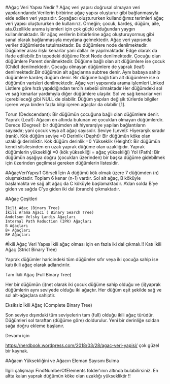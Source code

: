 ﻿#Ağaç Veri Yapısı Nedir ? 
Ağaç veri yapısı doğrusal olmayan veri yapılarındandır.Verilerin birbirine ağaç yapısı oluşturur gibi bağlanmasıyla elde edilen veri yapısıdır. Soyağacı oluştururken kullandığımız terimleri ağaç veri yapısı oluştururken de kullanırız. Örneğin; çocuk, kardeş, düğüm, aile, ata.Özellikle arama işlemleri için çok güçlü olduğundan yaygın kullanılmaktadır. Bir ağaç verilerin birbirlerine ağaç oluşturuyormuş gibi sanal olarak bağlanmasıyla meydana gelmektedir. Ağaç veri yapısında veriler düğümlerde tutulmaktadır. Bu düğümlere node denilmektedir. Düğümler arası ilişki kenarlar yani dallar ile yapılmaktadır. Edge olarak da ifade edilebilir.En tepedeki düğüme Root Node denilmektedir. Çocuğu olan düğümlere Parent denilmektedir. Düğüme bağlı olan alt düğümlere ise çocuk (Child) denilmektedir. Çocuğu olmayan düğümlere de yaprak (leaf) denilmektedir.Bir düğümün alt ağaçlarına subtree denir. Aynı babaya sahip düğümlere kardeş düğüm denir. Bir düğüme bağlı tüm alt düğümlere ise o düğümün varisleri denilmektedir. Ağaç veri yapısında arama işlemleri Linked Listlere göre hızlı yapıldığından tercih sebebi olmaktadır.Her düğümdeki sol ve sağ kenarlar yardımıyla diğer düğümlere ulaşılır. Sol ve sağ kenarlar veri içerebileceği gibi NULL de olabilir. Düğüm yapıları değişik türlerde bilgiler içeren veya birden fazla bilgi içeren ağaçlar da olabilir [1].

Torun (Dedscendant): Bir düğümün çocuğuna bağlı olan düğümlere denir.
Yaprak (Leaf): Ağacın en altında bulunan ve çocukları olmayan düğümlerdir.
Derece (Degree): bir düğümden alt hiyerarşiye yapılan bağlantıların sayısıdır; yani çocuk veya alt ağaç sayısıdır.
Seviye (Level): Hiyerarşik sıradır (rank). Kök düğüm seviye =0
Derinlik (Depht): Bir düğümün köke olan uzaklığı derinliktir. Kök düğüm derinlik =0
Yükseklik (Height): Bir düğümün kendi silsilesinden en uzak yaprak düğüme olan uzaklığıdır. Yaprak düğümlerin yüksekliği =0 (kök yüksekliği = ağaç yüksekliği)
Yol (Path): Bir düğümün aşağıya doğru (çocukları üzerinden) bir başka düğüme gidebilmek için üzerinden geçilmesi gereken düğümlerin listesidir.

#AğaçVeriYapısı1 Görseli İçin
A düğümü kök olmak üzere 7 düğümden (n) oluşmaktadır.
Toplam 6 kenar (n-1) vardır.
Sol alt ağaç, B köküyle başlamakta ve sağ alt ağaç da C köküyle başlamaktadır.
A’dan solda B’ye giden ve sağda C’ye giden iki dal (branch) çıkmaktadır.

#Ağaç Çeşitleri 

    İkili Ağaç (Binary Tree)
    İkili Arama Ağacı ( Binary Search Tree)
    Andelson Velsky Landis Ağaçları
    Internal Path Reduction (IPR) Ağaçları
    B Ağaçları
    B+ Ağaçları
    B# Ağaçları

#İkili Ağaç Veri Yapısı 
İkili ağaç olması için en fazla iki dal çıkmalı.!!
Katı İkili Ağaç (Strict Binary Tree)

Yaprak düğümler haricindeki tüm düğümler sıfır veya iki çocuğa sahip ise katı ikili ağaç olarak adlandırılır.



Tam İkili Ağaç (Full Binary Tree)

Her bir düğümün (i)net olarak iki çocuk düğüme sahip olduğu ve (ii)yaprak düğümlerin aynı seviyede olduğu iki ağaçtır. Her düğüm eşit şekilde sağ ve sol alt-ağaçlara sahiptir.



Eksiksiz İkili Ağaç (Complete Binary Tree)

Son seviye dışındaki tüm seviyelerin tam (full) olduğu ikili ağaç türüdür. Düğümleri sol taraftan (düğüme göre) doldurulur. Yeni bir derinliğe soldan sağa doğru ekleme başlanır.


Devamı için 

https://nerdbook.wordpress.com/2018/03/28/agac-veri-yapisi/ çok güzel bir kaynak.


#Ağacın Yüksekliğini ve Ağacın Eleman Sayısını Bulma

İlgili çalışmayı FindNumberOfElements folder'ının altında bulabilirsiniz.
En altta kalan yaprak düğümün köke olan uzaklığı yüksekliktir !!

